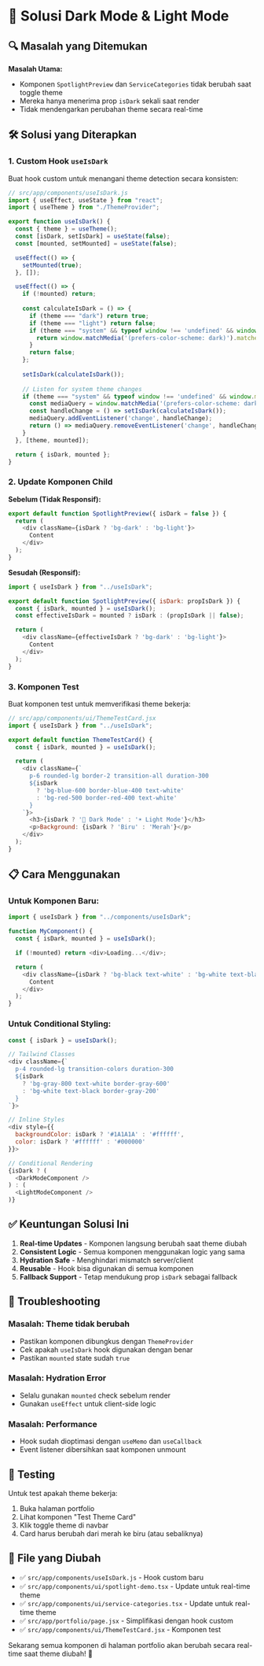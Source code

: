 # 🎨 Solusi Dark Mode & Light Mode

## 🔍 **Masalah yang Ditemukan**

**Masalah Utama:**
- Komponen `SpotlightPreview` dan `ServiceCategories` tidak berubah saat toggle theme
- Mereka hanya menerima prop `isDark` sekali saat render
- Tidak mendengarkan perubahan theme secara real-time

## 🛠️ **Solusi yang Diterapkan**

### **1. Custom Hook `useIsDark`**

Buat hook custom untuk menangani theme detection secara konsisten:

```javascript
// src/app/components/useIsDark.js
import { useEffect, useState } from "react";
import { useTheme } from "./ThemeProvider";

export function useIsDark() {
  const { theme } = useTheme();
  const [isDark, setIsDark] = useState(false);
  const [mounted, setMounted] = useState(false);

  useEffect(() => {
    setMounted(true);
  }, []);

  useEffect(() => {
    if (!mounted) return;
    
    const calculateIsDark = () => {
      if (theme === "dark") return true;
      if (theme === "light") return false;
      if (theme === "system" && typeof window !== 'undefined' && window.matchMedia) {
        return window.matchMedia('(prefers-color-scheme: dark)').matches;
      }
      return false;
    };
    
    setIsDark(calculateIsDark());
    
    // Listen for system theme changes
    if (theme === "system" && typeof window !== 'undefined' && window.matchMedia) {
      const mediaQuery = window.matchMedia('(prefers-color-scheme: dark)');
      const handleChange = () => setIsDark(calculateIsDark());
      mediaQuery.addEventListener('change', handleChange);
      return () => mediaQuery.removeEventListener('change', handleChange);
    }
  }, [theme, mounted]);

  return { isDark, mounted };
}
```

### **2. Update Komponen Child**

**Sebelum (Tidak Responsif):**
```javascript
export default function SpotlightPreview({ isDark = false }) {
  return (
    <div className={isDark ? 'bg-dark' : 'bg-light'}>
      Content
    </div>
  );
}
```

**Sesudah (Responsif):**
```javascript
import { useIsDark } from "../useIsDark";

export default function SpotlightPreview({ isDark: propIsDark }) {
  const { isDark, mounted } = useIsDark();
  const effectiveIsDark = mounted ? isDark : (propIsDark || false);

  return (
    <div className={effectiveIsDark ? 'bg-dark' : 'bg-light'}>
      Content
    </div>
  );
}
```

### **3. Komponen Test**

Buat komponen test untuk memverifikasi theme bekerja:

```javascript
// src/app/components/ui/ThemeTestCard.jsx
import { useIsDark } from "../useIsDark";

export default function ThemeTestCard() {
  const { isDark, mounted } = useIsDark();

  return (
    <div className={`
      p-6 rounded-lg border-2 transition-all duration-300
      ${isDark 
        ? 'bg-blue-600 border-blue-400 text-white' 
        : 'bg-red-500 border-red-400 text-white'
      }
    `}>
      <h3>{isDark ? '🌙 Dark Mode' : '☀️ Light Mode'}</h3>
      <p>Background: {isDark ? 'Biru' : 'Merah'}</p>
    </div>
  );
}
```

## 📋 **Cara Menggunakan**

### **Untuk Komponen Baru:**

```javascript
import { useIsDark } from "../components/useIsDark";

function MyComponent() {
  const { isDark, mounted } = useIsDark();

  if (!mounted) return <div>Loading...</div>;

  return (
    <div className={isDark ? 'bg-black text-white' : 'bg-white text-black'}>
      Content
    </div>
  );
}
```

### **Untuk Conditional Styling:**

```javascript
const { isDark } = useIsDark();

// Tailwind Classes
<div className={`
  p-4 rounded-lg transition-colors duration-300
  ${isDark 
    ? 'bg-gray-800 text-white border-gray-600' 
    : 'bg-white text-black border-gray-200'
  }
`}>

// Inline Styles
<div style={{
  backgroundColor: isDark ? '#1A1A1A' : '#ffffff',
  color: isDark ? '#ffffff' : '#000000'
}}>

// Conditional Rendering
{isDark ? (
  <DarkModeComponent />
) : (
  <LightModeComponent />
)}
```

## ✅ **Keuntungan Solusi Ini**

1. **Real-time Updates** - Komponen langsung berubah saat theme diubah
2. **Consistent Logic** - Semua komponen menggunakan logic yang sama
3. **Hydration Safe** - Menghindari mismatch server/client
4. **Reusable** - Hook bisa digunakan di semua komponen
5. **Fallback Support** - Tetap mendukung prop `isDark` sebagai fallback

## 🔧 **Troubleshooting**

### **Masalah: Theme tidak berubah**
- Pastikan komponen dibungkus dengan `ThemeProvider`
- Cek apakah `useIsDark` hook digunakan dengan benar
- Pastikan `mounted` state sudah `true`

### **Masalah: Hydration Error**
- Selalu gunakan `mounted` check sebelum render
- Gunakan `useEffect` untuk client-side logic

### **Masalah: Performance**
- Hook sudah dioptimasi dengan `useMemo` dan `useCallback`
- Event listener dibersihkan saat komponen unmount

## 🎯 **Testing**

Untuk test apakah theme bekerja:

1. Buka halaman portfolio
2. Lihat komponen "Test Theme Card"
3. Klik toggle theme di navbar
4. Card harus berubah dari merah ke biru (atau sebaliknya)

## 📁 **File yang Diubah**

- ✅ `src/app/components/useIsDark.js` - Hook custom baru
- ✅ `src/app/components/ui/spotlight-demo.tsx` - Update untuk real-time theme
- ✅ `src/app/components/ui/service-categories.tsx` - Update untuk real-time theme
- ✅ `src/app/portfolio/page.jsx` - Simplifikasi dengan hook custom
- ✅ `src/app/components/ui/ThemeTestCard.jsx` - Komponen test

Sekarang semua komponen di halaman portfolio akan berubah secara real-time saat theme diubah! 🎉
